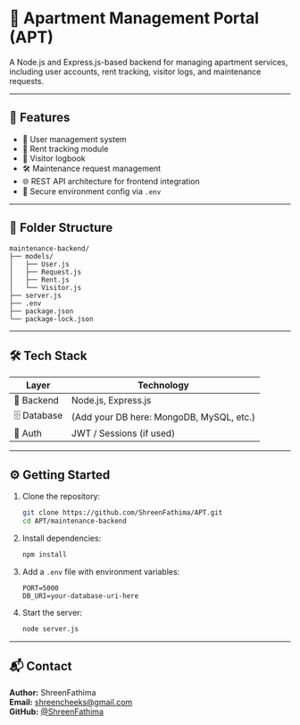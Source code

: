 # 🏢 Apartment Management Portal (APT)

A Node.js and Express.js-based backend for managing apartment services, including user accounts, rent tracking, visitor logs, and maintenance requests.

---

## 🚀 Features

- 👤 User management system
- 🧾 Rent tracking module
- 🚪 Visitor logbook
- 🛠️ Maintenance request management
- 🌐 REST API architecture for frontend integration
- 🔐 Secure environment config via `.env`

---

## 📁 Folder Structure

```
maintenance-backend/
├── models/
│   ├── User.js
│   ├── Request.js
│   ├── Rent.js
│   └── Visitor.js
├── server.js
├── .env
├── package.json
└── package-lock.json
```

---

## 🛠 Tech Stack

| Layer       | Technology       |
|-------------|------------------|
| 🧠 Backend  | Node.js, Express.js |
| 🗄️ Database | (Add your DB here: MongoDB, MySQL, etc.) |
| 🔐 Auth     | JWT / Sessions (if used) |

---

## ⚙️ Getting Started

1. Clone the repository:
   ```bash
   git clone https://github.com/ShreenFathima/APT.git
   cd APT/maintenance-backend
   ```

2. Install dependencies:
   ```bash
   npm install
   ```

3. Add a `.env` file with environment variables:
   ```env
   PORT=5000
   DB_URI=your-database-uri-here
   ```

4. Start the server:
   ```bash
   node server.js
   ```

---

## 📬 Contact

**Author:** ShreenFathima  
**Email:** shreencheeks@gmail.com  
**GitHub:** [@ShreenFathima](https://github.com/ShreenFathima)